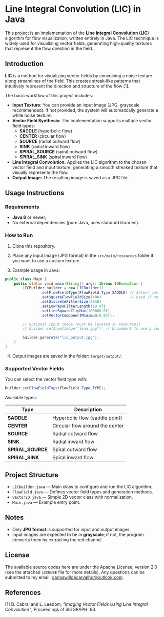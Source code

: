 
# Line Integral Convolution (LIC) in Java

This project is an implementation of the **Line Integral Convolution (LIC)** algorithm for flow visualization, written entirely in Java. The LIC technique is widely used for visualizing vector fields, generating high-quality textures that represent the flow direction in the field.

## Introduction

**LIC** is a method for visualizing vector fields by convolving a noise texture along streamlines of the field. This creates streak-like patterns that intuitively represent the direction and structure of the flow [1].

The basic workflow of this project includes:

- **Input Texture:** You can provide an input image (JPG, grayscale recommended). If not provided, the system will automatically generate a white noise texture.
- **Vector Field Synthesis:** The implementation supports multiple vector field types:
    - **SADDLE** (hyperbolic flow)
    - **CENTER** (circular flow)
    - **SOURCE** (radial outward flow)
    - **SINK** (radial inward flow)
    - **SPIRAL_SOURCE** (spiral outward flow)
    - **SPIRAL_SINK** (spiral inward flow)
- **Line Integral Convolution:** Applies the LIC algorithm to the chosen vector field and input texture, generating a smooth streaked texture that visually represents the flow.
- **Output Image:** The resulting image is saved as a JPG file.

## Usage Instructions

### Requirements

- **Java 8** or newer;
- No external dependencies (pure Java, uses standard libraries).

### How to Run

1. Clone this repository.

2. Place any input image (JPG format) in the `src/main/resources` folder if you want to use a custom texture.

3. Example usage in Java:

```java
public class Main {
    public static void main(String[] args) throws IOException {
        LICBuilder builder = new LICBuilder()
                .setFlowFieldType(FlowField.Type.SADDLE) // Select vector field type
                .setSquareFlowFieldSize(400)             // Used if no input image is provided
                .setDiscreteFilterSize(2048)
                .setLowPassFilterLength(10.0f)
                .setLineSquareClipMax(100000.0f)
                .setVectorComponentMinimum(0.05f);                

        // Optional input image (must be located in resources)
        // builder.setInputImage("lena.jpg"); // Uncomment to use a custom input image

        builder.generate("lic_output.jpg");
    }
}
```

4. Output images are saved in the folder: `target/output/`.

### Supported Vector Fields

You can select the vector field type with:

```java
builder.setFlowFieldType(FlowField.Type.TYPE);
```

Available types:

| Type           | Description                          |
|----------------|------------------------------------|
| **SADDLE**     | Hyperbolic flow (saddle point)     |
| **CENTER**     | Circular flow around the center    |
| **SOURCE**     | Radial outward flow                 |
| **SINK**       | Radial inward flow                  |
| **SPIRAL_SOURCE** | Spiral outward flow              |
| **SPIRAL_SINK**   | Spiral inward flow               |

## Project Structure

- `LICBuilder.java` — Main class to configure and run the LIC algorithm.
- `FlowField.java` — Defines vector field types and generation methods.
- `Vector2D.java` — Simple 2D vector class with normalization.
- `Main.java` — Example entry point.

## Notes

- Only **JPG format** is supported for input and output images.
- Input images are expected to be in **grayscale**; if not, the program converts them by extracting the red channel.

## License

The available source codes here are under the Apache License, version 2.0 (see the attached `LICENSE` file for more details). Any questions can be submitted to my email: carloswilldecarvalho@outlook.com.

## References

[1] B. Cabral and L. Leedom, *"Imaging Vector Fields Using Line Integral Convolution"*, Proceedings of SIGGRAPH '93.

